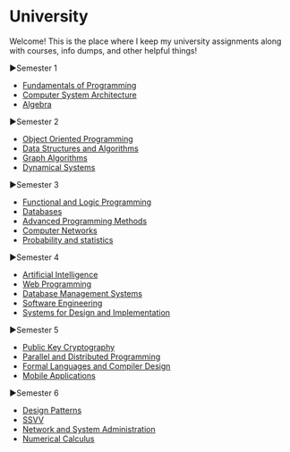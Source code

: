 # University


Welcome! This is the place where I keep my university assignments along with courses, info dumps, and other helpful things!

▶Semester 1
   - [Fundamentals of Programming](https://github.com/DiaconuAna/Fundamentals-of-Programming)
   - [Computer System Architecture](https://github.com/DiaconuAna/Computer-System-Architecture)
   - [Algebra](https://github.com/DiaconuAna/Algebra)

▶Semester 2
   - [Object Oriented Programming](https://github.com/DiaconuAna/OOP)
   - [Data Structures and Algorithms](https://github.com/DiaconuAna/Data-Structures-and-Algorithms)
   - [Graph Algorithms](https://github.com/DiaconuAna/Graph-Algorithms/tree/main)
   - [Dynamical Systems](https://github.com/DiaconuAna/Dynamical-Systems)

▶Semester 3 
 
   * [Functional and Logic Programming](https://github.com/913-Diaconu-Ana/Functional-and-Logic-Programming)
   * [Databases](https://github.com/913-Diaconu-Ana/Databases)  
   * [Advanced Programming Methods](https://github.com/913-Diaconu-Ana/Advanced-Programming-Methods)
   * [Computer Networks](https://github.com/913-Diaconu-Ana/ComputerNetworks)
   * [Probability and statistics](https://github.com/913-Diaconu-Ana/Probability-and-Statistics)
   
▶Semester 4 

   - [Artificial Intelligence](https://github.com/DiaconuAna/Artificial-Intelligence)
   - [Web Programming](https://github.com/DiaconuAna/Web-Programming)
   - [Database Management Systems](https://github.com/DiaconuAna/Databases-Management-Systems)
   - [Software Engineering](https://github.com/DiaconuAna/Software-Engineering)
   - [Systems for Design and Implementation](https://github.com/DiaconuAna/Systems-for-Design-and-Implementation)
   
▶Semester 5 
   
   - [Public Key Cryptography](https://github.com/DiaconuAna/Public-Key-Cryptography)
   - [Parallel and Distributed Programming](https://github.com/DiaconuAna/Parallel-and-Distributed-Programming)
   - [Formal Languages and Compiler Design](https://github.com/DiaconuAna/Formal-Languages-and-Compiler-Design)
   - [Mobile Applications](https://github.com/DiaconuAna/Mobile-Applications)

▶Semester 6

   - [Design Patterns](https://github.com/DiaconuAna/Design-Patterns)
   - [SSVV](https://github.com/DiaconuAna/SSVV)
   - [Network and System Administration](https://github.com/DiaconuAna/NSA)
   - [Numerical Calculus](https://github.com/DiaconuAna/Numerical-Calculus)
